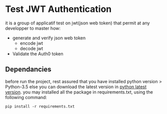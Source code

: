 # Test JWT Authentication
it is a group of applicatif test on jwt(json web token) that permit at any  developper to master how:
- generate and verify json web token
  * encode jwt
  * decode jwt
- Validate the Auth0 token
  
## Dependancies
before run the project, rest assured that you have installed python version > Python-3.5 else you can download the latest version in [python latest version](https://www.python.org).
you may installed all the package in requirements.txt, using the following command:
```
pip install -r requirements.txt
```